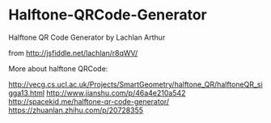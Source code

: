 # Halftone-QRCode-Generator
Halftone QR Code Generator by Lachlan Arthur

from http://jsfiddle.net/lachlan/r8qWV/

More about halftone QRCode:

http://vecg.cs.ucl.ac.uk/Projects/SmartGeometry/halftone_QR/halftoneQR_sigga13.html
http://www.jianshu.com/p/46a4e210a542
http://spacekid.me/halftone-qr-code-generator/
https://zhuanlan.zhihu.com/p/20728355
